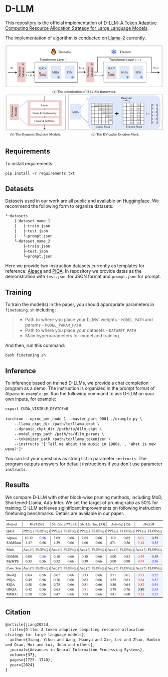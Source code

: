 # D-LLM

This repository is the official implementation of [D-LLM: A Token Adaptive Computing Resource Allocation Strategy for Large Language Models](https://papers.nips.cc/paper_files/paper/2024/hash/03469b1a66e351b18272be23baf3b809-Abstract-Conference.html). 

The implementation of algorithm is conducted on [Llama-2](https://github.com/Meta-Llama/llama?tab=readme-ov-file) currently.

![framework](./assets/framework.png)

## Requirements

To install requirements:

```setup
pip install -r requirements.txt
```

## Datasets
Datasets used in our work are all public and available on [Huggingface](https://huggingface.co/datasets). We recommend the following form to organize datasets:
```datasets_form
└─datasets
    ├─dataset_name_1
    |   ├─train.json
    |   ├─test.json
    |   └─prompt.json
    └─dataset_name_2
        ├─train.json
        ├─test.json
        └─prompt.json
```
Here we provide two instruction datasets currently as templates for reference: [Alpaca](https://huggingface.co/datasets/yahma/alpaca-cleaned) and [PIQA](https://huggingface.co/datasets/ybisk/piqa). In repository we provide datas as the demonstration with `test.json` for JSON format and `prompt.json` for prompt.


## Training

To train the model(s) in the paper, you should appropriate parameters in `finetuning.sh` including:

> - Path to where you place your LLMs' weights - `MODEL_PATH` and params - `MODEL_PARAM_PATH`
> - Path to where you place your datasets - `DATASET_PATH`
> - Main hyperparameters for model and training.

And then, run this command:

```train
bash finetuning.sh
```

## Inference

To inference based on trained D-LLMs, we provide a chat completion program as a demo. The instruction is organized in the prompt format of Alpaca in `example.py`. Run the following command to ask D-LLM on your own inputs, for example:

```inference
export CUDA_VISIBLE_DEVICE=0

torchrun --nproc_per_node 1 --master_port 9001 ./example.py \
    --llama_ckpt_dir /path/to/llama_ckpt \
    --dynamic_ckpt_dir /path/to/dllm_ckpt \
    --model_args_path /path/to/dllm_params \
    --tokenizer_path /path/to/llama_tokenizer \
    --instructs "['Tell me about the music in 1980s.', 'What is new wave?']"
```

You can list your questions as string list in parameter `instructs`. The program outputs answers for default instructions if you don't use parameter `instructs`.


## Results

We compare D-LLM with other block-wise pruning methods, including MoD, Shortened-Llama, Ada-Infer. We set the target of pruning ratio as 50% for training. D-LLM achieves siginificant improvements on following instruction finetuning benchmarks. Details are available in our paper.

![result](./assets/result.png)


## Citation

```
@article{jiang2024d,
  title={D-llm: A token adaptive computing resource allocation strategy for large language models},
  author={Jiang, Yikun and Wang, Huanyu and Xie, Lei and Zhao, Hanbin and Qian, Hui and Lui, John and others},
  journal={Advances in Neural Information Processing Systems},
  volume={37},
  pages={1725--1749},
  year={2024}
}
```
